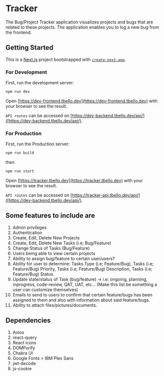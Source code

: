 # Tracker

The Bug/Project Tracker application visualizes projects and bugs that are related to these projects. The application enables you to log a new bug from the frontend.

## Getting Started

This is a [Next.js](https://nextjs.org/) project bootstrapped with [`create-next-app`](https://github.com/vercel/next.js/tree/canary/packages/create-next-app).

### For Development

First, run the development server:

```bash
npm run dev
```

Open [https://dev-frontend.tbello.dev](https://dev-frontend.tbello.dev) with your browser to see the result.

`API routes` can be accessed on [https://dev-backend.tbello.dev/api/]([https://dev-backend.tbello.dev/api/).

### For Production

First, run the Production server:

```bash
npm run build
```

then

```bash
npm run start
```

Open [https://tracker.tbello.dev](https://tracker.tbello.dev) with your browser to see the result.

`API routes` can be accessed on [https://tracker-api.tbello.dev/api/]([https://dev-backend.tbello.dev/api/).

## Some features to include are

1. Admin privileges
2. Authentication
3. Create, Edit, Delete New Projects
4. Create, Edit, Delete New Tasks (i.e; Bug/Feature)
5. Change Status of Tasks (Bug/Feature)
6. Users being able to view certain projects
7. Ability to assign bug/feature to certain user/users?
8. Ability for user to determine: Tasks Type (i.e; Feature/Bug), Tasks (i.e; Feature/Bug) Priority, Tasks (i.e; Feature/Bug) Description, Tasks (i.e; Feature/Bug) Status.
9. Update state/status of Task (bug/feature) → i.e: ongoing, planning, inprogress, code-review, QAT, UAT, etc... (Make this list be something a user can customize themselves)
10. Emails to send to users to confirm that certain feature/bugs has been assigned to them and also with information about said feature/bugs.
11. Ability to attach files/pictures/documents.

## Dependencies

1. Axios
2. react-query
3. React icons
4. DOMPurify
5. Chakra UI
6. Google Fonts > IBM Plex Sans
7. jwt-decode
8. js-cookie
